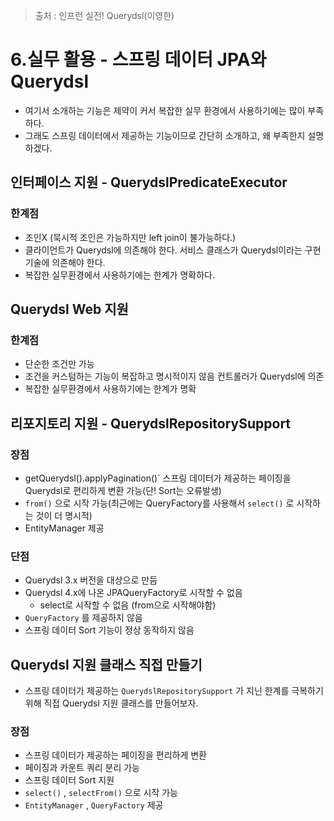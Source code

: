 > 출처 : 인프런  실전! Querydsl(이영한)

# 6.실무 활용 - 스프링 데이터 JPA와  Querydsl
- 여기서 소개하는 기능은 제약이 커서 복잡한 실무 환경에서 사용하기에는 많이 부족하다. 
- 그래도 스프링 데이터에서 제공하는 기능이므로 간단히 소개하고, 왜 부족한지 설명하겠다.

## 인터페이스 지원 - QuerydslPredicateExecutor
### 한계점
- 조인X (묵시적 조인은 가능하지만 left join이 불가능하다.)
- 클라이언트가 Querydsl에 의존해야 한다. 서비스 클래스가 Querydsl이라는 구현 기술에 의존해야 한다. 
- 복잡한 실무환경에서 사용하기에는 한계가 명확하다.

## Querydsl Web 지원
### 한계점
- 단순한 조건만 가능
- 조건을 커스텀하는 기능이 복잡하고 명시적이지 않음 컨트롤러가 Querydsl에 의존
- 복잡한 실무환경에서 사용하기에는 한계가 명확

## 리포지토리 지원 - QuerydslRepositorySupport
### 장점
- getQuerydsl().applyPagination()` 스프링 데이터가 제공하는 페이징을 Querydsl로 편리하게 변환 가능(단! Sort는 오류발생)
- `from()` 으로 시작 가능(최근에는 QueryFactory를 사용해서 `select()` 로 시작하는 것이 더 명시적)
- EntityManager 제공

### 단점
- Querydsl 3.x 버전을 대상으로 만듬
- Querydsl 4.x에 나온 JPAQueryFactory로 시작할 수 없음
  * select로 시작할 수 없음 (from으로 시작해야함)
- `QueryFactory` 를 제공하지 않음
- 스프링 데이터 Sort 기능이 정상 동작하지 않음

## Querydsl 지원 클래스 직접 만들기
- 스프링 데이터가 제공하는 `QuerydslRepositorySupport` 가 지닌 한계를 극복하기 위해 직접 Querydsl 지원 클래스를 만들어보자.

### 장점
- 스프링 데이터가 제공하는 페이징을 편리하게 변환
- 페이징과 카운트 쿼리 분리 가능
- 스프링 데이터 Sort 지원
- `select()` , `selectFrom()` 으로 시작 가능
- `EntityManager` , `QueryFactory` 제공

